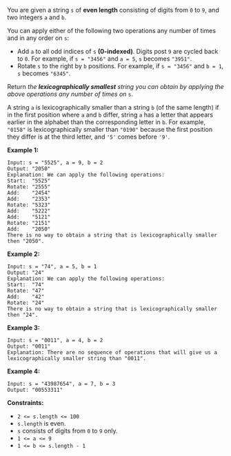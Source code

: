 You are given a string `s` of **even length** consisting of digits from `0` to
`9`, and two integers `a` and `b`.

You can apply either of the following two operations any number of times and
in any order on `s`:

  * Add `a` to all odd indices of `s` **(0-indexed)**. Digits post `9` are cycled back to `0`. For example, if `s = "3456"` and `a = 5`, `s` becomes `"3951"`.
  * Rotate `s` to the right by `b` positions. For example, if `s = "3456"` and `b = 1`, `s` becomes `"6345"`.

Return _the **lexicographically smallest** string you can obtain by applying
the above operations any number of times on_ `s`.

A string `a` is lexicographically smaller than a string `b` (of the same
length) if in the first position where `a` and `b` differ, string `a` has a
letter that appears earlier in the alphabet than the corresponding letter in
`b`. For example, `"0158"` is lexicographically smaller than `"0190"` because
the first position they differ is at the third letter, and `'5'` comes before
`'9'`.



**Example 1:**

    
    
    Input: s = "5525", a = 9, b = 2
    Output: "2050"
    Explanation: We can apply the following operations:
    Start:  "5525"
    Rotate: "2555"
    Add:    "2454"
    Add:    "2353"
    Rotate: "5323"
    Add:    "5222"
    ​​​​​​​Add:    "5121"
    ​​​​​​​Rotate: "2151"
    ​​​​​​​Add:    "2050"​​​​​​​​​​​​
    There is no way to obtain a string that is lexicographically smaller then "2050".
    

**Example 2:**

    
    
    Input: s = "74", a = 5, b = 1
    Output: "24"
    Explanation: We can apply the following operations:
    Start:  "74"
    Rotate: "47"
    ​​​​​​​Add:    "42"
    ​​​​​​​Rotate: "24"​​​​​​​​​​​​
    There is no way to obtain a string that is lexicographically smaller then "24".
    

**Example 3:**

    
    
    Input: s = "0011", a = 4, b = 2
    Output: "0011"
    Explanation: There are no sequence of operations that will give us a lexicographically smaller string than "0011".
    

**Example 4:**

    
    
    Input: s = "43987654", a = 7, b = 3
    Output: "00553311"
    



**Constraints:**

  * `2 <= s.length <= 100`
  * `s.length` is even.
  * `s` consists of digits from `0` to `9` only.
  * `1 <= a <= 9`
  * `1 <= b <= s.length - 1`

